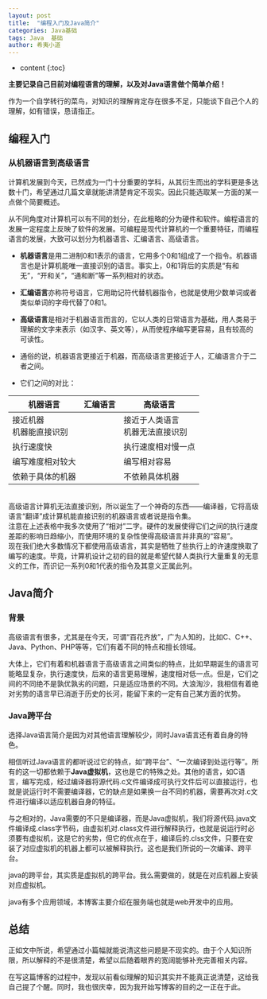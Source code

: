 ```yaml
---
layout: post
title:  "编程入门及Java简介"
categories: Java基础
tags: Java  基础
author: 希夷小道
---
```


* content
{:toc}

**主要记录自己目前对编程语言的理解，以及对Java语言做个简单介绍！**  





作为一个自学转行的菜鸟，对知识的理解肯定存在很多不足，只能谈下自己个人的理解，如有错误，恳请指正。
## 编程入门
### 从机器语言到高级语言
计算机发展到今天，已然成为一门十分重要的学科，从其衍生而出的学科更是多达数十门，希望通过几篇文章就能讲清楚肯定不现实。因此只能选取某一方面的某一点做个简要概述。

从不同角度对计算机可以有不同的划分，在此粗略的分为硬件和软件。编程语言的发展一定程度上反映了软件的发展。可编程是现代计算机的一个重要特征，而编程语言的发展，大致可以划分为机器语言、汇编语言、高级语言。

* **机器语言**是用二进制0和1表示的语言，它用多个0和1组成了一个指令。机器语言也是计算机能唯一直接识别的语言。事实上，0和1背后的实质是“有和无”，“开和关”，“通和断”等一系列相对的状态。

* **汇编语言**亦称符号语言，它用助记符代替机器指令，也就是使用少数单词或者类似单词的字母代替了0和1。

* **高级语言**是相对于机器语言而言的，它以人类的日常语言为基础，用人类易于理解的文字来表示（如汉字、英文等），从而使程序编写更容易，且有较高的可读性。

* 通俗的说，机器语言更接近于机器，而高级语言更接近于人，汇编语言介于二者之间。

* 它们之间的对比：

 | 机器语言               | 汇编语言 | 高级语言 |  
 | ------                | ------ | ------ |  
 | 接近机器<br>机器能直接识别|        | 接近于人类语言<br>机器无法直接识别 |  
 | 执行速度快              |        | 执行速度相对慢一点|   
 | 编写难度相对较大         |        | 编写相对容易 |    
  | 依赖于具体的机器         |        | 不依赖具体机器 |    
 <br>
高级语言计算机无法直接识别，所以诞生了一个神奇的东西——编译器，它将高级语言“翻译”成计算机能直接识别的机器语言或者说是指令集。<br>
注意在上述表格中我多次使用了“相对”二字。硬件的发展使得它们之间的执行速度差距的影响日趋缩小，而使用环境的复杂性使得高级语言并非真的“容易”。<br>
现在我们绝大多数情况下都使用高级语言，其实是牺牲了些执行上的许速度换取了编写的速度。毕竟，计算机设计之初的目的就是希望代替人类执行大量重复的无意义的工作，而识记一系列0和1代表的指令及其意义正属此列。




## Java简介
### 背景
高级语言有很多，尤其是在今天，可谓“百花齐放”，广为人知的，比如C、C++、Java、Python、PHP等等，它们有着不同的特点和擅长领域。

大体上，它们有着和机器语言于高级语言之间类似的特点，比如早期诞生的语言可能略显复杂，执行速度快，后来的语言更易理解，速度相对低一点。但是，它们之间的不同绝不是孰优孰劣的问题，只是适应场景的不同。大浪淘沙，我相信有着绝对劣势的语言早已消逝于历史的长河，能留下来的一定有自己某方面的优势。

### Java跨平台
选择Java语言简介是因为对其他语言理解较少，同时Java语言还有着自身的特色。

相信听过Java语言的都听说过它的特点，如“跨平台”、“一次编译到处运行等”。所有的这一切都依赖于**Java虚拟机**，这也是它的特殊之处。其他的语言，如C语言，编写完成，经过编译器将源代码.c文件编译成可执行文件后可以直接运行，也就是说运行时不需要编译器，它的缺点是如果换一台不同的机器，需要再次对.c文件进行编译以适应机器自身的特征。

与之相对的，Java需要的不只是编译器，而是Java虚拟机，我们将源代码.java文件编译成.class字节码，由虚拟机对.class文件进行解释执行，也就是说运行时必须要有虚拟机，这是它的劣势，但它的优点在于，编译后的.clss文件，只要在安装了对应虚拟机的机器上都可以被解释执行。这也是我们所说的一次编译、跨平台。

java的跨平台，其实质是虚拟机的跨平台。我么需要做的，就是在对应机器上安装对应虚拟机。

java有多个应用领域，本博客主要介绍在服务端也就是web开发中的应用。

## 总结
正如文中所说，希望通过小篇幅就能说清这些问题是不现实的。由于个人知识所限，所以解释的不是很清楚，希望以后随着眼界的宽阔能够补充完善相关内容。<br>

在写这篇博客的过程中，发现以前看似理解的知识其实并不能真正说清楚，这给我自己提了个醒。同时，我也很庆幸，因为我开始写博客的目的之一正在于此。

